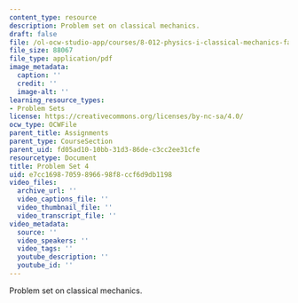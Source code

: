 ```yaml
---
content_type: resource
description: Problem set on classical mechanics.
draft: false
file: /ol-ocw-studio-app/courses/8-012-physics-i-classical-mechanics-fall-2008/e7cc16987059896698f8ccf6d9db1198_ps4.pdf
file_size: 88067
file_type: application/pdf
image_metadata:
  caption: ''
  credit: ''
  image-alt: ''
learning_resource_types:
- Problem Sets
license: https://creativecommons.org/licenses/by-nc-sa/4.0/
ocw_type: OCWFile
parent_title: Assignments
parent_type: CourseSection
parent_uid: fd05ad10-10bb-31d3-86de-c3cc2ee31cfe
resourcetype: Document
title: Problem Set 4
uid: e7cc1698-7059-8966-98f8-ccf6d9db1198
video_files:
  archive_url: ''
  video_captions_file: ''
  video_thumbnail_file: ''
  video_transcript_file: ''
video_metadata:
  source: ''
  video_speakers: ''
  video_tags: ''
  youtube_description: ''
  youtube_id: ''
---
```

Problem set on classical mechanics.